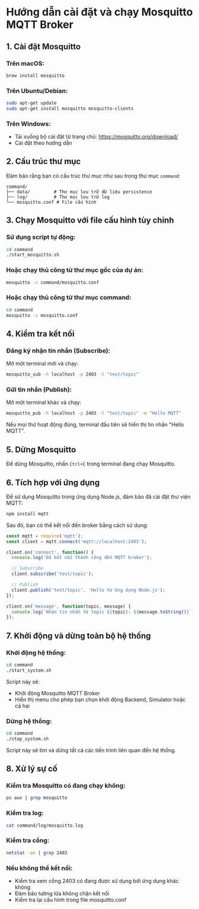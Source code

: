 # Hướng dẫn cài đặt và chạy Mosquitto MQTT Broker

## 1. Cài đặt Mosquitto

### Trên macOS:
```bash
brew install mosquitto
```

### Trên Ubuntu/Debian:
```bash
sudo apt-get update
sudo apt-get install mosquitto mosquitto-clients
```

### Trên Windows:
- Tải xuống bộ cài đặt từ trang chủ: https://mosquitto.org/download/
- Cài đặt theo hướng dẫn

## 2. Cấu trúc thư mục

Đảm bảo rằng bạn có cấu trúc thư mục như sau trong thư mục `command`:
```
command/
├── data/         # Thư mục lưu trữ dữ liệu persistence
├── log/          # Thư mục lưu trữ log
└── mosquitto.conf # File cấu hình
```

## 3. Chạy Mosquitto với file cấu hình tùy chỉnh

### Sử dụng script tự động:
```bash
cd command
./start_mosquitto.sh
```

### Hoặc chạy thủ công từ thư mục gốc của dự án:
```bash
mosquitto -c command/mosquitto.conf
```

### Hoặc chạy thủ công từ thư mục command:
```bash
cd command
mosquitto -c mosquitto.conf
```

## 4. Kiểm tra kết nối

### Đăng ký nhận tin nhắn (Subscribe):
Mở một terminal mới và chạy:
```bash
mosquitto_sub -h localhost -p 2403 -t "test/topic"
```

### Gửi tin nhắn (Publish):
Mở một terminal khác và chạy:
```bash
mosquitto_pub -h localhost -p 2403 -t "test/topic" -m "Hello MQTT"
```

Nếu mọi thứ hoạt động đúng, terminal đầu tiên sẽ hiển thị tin nhắn "Hello MQTT".

## 5. Dừng Mosquitto

Để dừng Mosquitto, nhấn `Ctrl+C` trong terminal đang chạy Mosquitto.

## 6. Tích hợp với ứng dụng

Để sử dụng Mosquitto trong ứng dụng Node.js, đảm bảo đã cài đặt thư viện MQTT:

```bash
npm install mqtt
```

Sau đó, bạn có thể kết nối đến broker bằng cách sử dụng:

```javascript
const mqtt = require('mqtt');
const client = mqtt.connect('mqtt://localhost:2403');

client.on('connect', function() {
  console.log('Đã kết nối thành công đến MQTT broker');

  // Subscribe
  client.subscribe('test/topic');

  // Publish
  client.publish('test/topic', 'Hello từ ứng dụng Node.js');
});

client.on('message', function(topic, message) {
  console.log(`Nhận tin nhắn từ topic ${topic}: ${message.toString()}`);
});
```

## 7. Khởi động và dừng toàn bộ hệ thống

### Khởi động hệ thống:
```bash
cd command
./start_system.sh
```

Script này sẽ:
- Khởi động Mosquitto MQTT Broker
- Hiển thị menu cho phép bạn chọn khởi động Backend, Simulator hoặc cả hai

### Dừng hệ thống:
```bash
cd command
./stop_system.sh
```

Script này sẽ tìm và dừng tất cả các tiến trình liên quan đến hệ thống.

## 8. Xử lý sự cố

### Kiểm tra Mosquitto có đang chạy không:
```bash
ps aux | grep mosquitto
```

### Kiểm tra log:
```bash
cat command/log/mosquitto.log
```

### Kiểm tra cổng:
```bash
netstat -an | grep 2403
```

### Nếu không thể kết nối:
- Kiểm tra xem cổng 2403 có đang được sử dụng bởi ứng dụng khác không
- Đảm bảo tường lửa không chặn kết nối
- Kiểm tra lại cấu hình trong file mosquitto.conf
